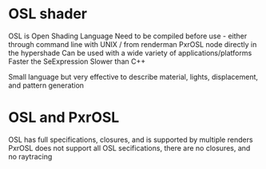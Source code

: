 # OSL shader

OSL is Open Shading Language
Need to be compiled before use - either through command line with UNIX / from renderman PxrOSL node directly in the hypershade
Can be used with a wide variety of applications/platforms
Faster the SeExpression
Slower than C++

Small language but very effective to describe material, lights, displacement, and pattern generation


# OSL and PxrOSL

OSL has full specifications, closures, and is supported by multiple renders
PxrOSL does not support all OSL secifications, there are no closures, and no raytracing
